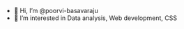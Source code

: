 - 👋 Hi, I’m @poorvi-basavaraju
- 🌱 I’m interested in Data analysis, Web development, CSS



<!---
poorvi-basavaraju/poorvi-basavaraju is a ✨ special ✨ repository because its `README.md` (this file) appears on your GitHub profile.
You can click the Preview link to take a look at your changes.
--->
